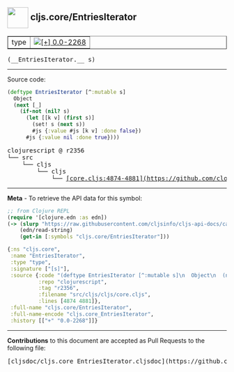## <img width="48px" valign="middle" src="http://i.imgur.com/Hi20huC.png"> cljs.core/EntriesIterator

 <table border="1">
<tr>

<td>type</td>
<td><a href="https://github.com/cljsinfo/cljs-api-docs/tree/0.0-2268"><img valign="middle" alt="[+] 0.0-2268" src="https://img.shields.io/badge/+-0.0--2268-lightgrey.svg"></a> </td>
</tr>
</table>

 <samp>
(__EntriesIterator.__ s)<br>
</samp>

---





Source code:

```clj
(deftype EntriesIterator [^:mutable s]
  Object
  (next [_]
    (if-not (nil? s)
      (let [[k v] (first s)]
        (set! s (next s))
        #js {:value #js [k v] :done false})
      #js {:value nil :done true})))
```

 <pre>
clojurescript @ r2356
└── src
    └── cljs
        └── cljs
            └── <ins>[core.cljs:4874-4881](https://github.com/clojure/clojurescript/blob/r2356/src/cljs/cljs/core.cljs#L4874-L4881)</ins>
</pre>


---

__Meta__ - To retrieve the API data for this symbol:

```clj
;; from Clojure REPL
(require '[clojure.edn :as edn])
(-> (slurp "https://raw.githubusercontent.com/cljsinfo/cljs-api-docs/catalog/cljs-api.edn")
    (edn/read-string)
    (get-in [:symbols "cljs.core/EntriesIterator"]))
```

```clj
{:ns "cljs.core",
 :name "EntriesIterator",
 :type "type",
 :signature ["[s]"],
 :source {:code "(deftype EntriesIterator [^:mutable s]\n  Object\n  (next [_]\n    (if-not (nil? s)\n      (let [[k v] (first s)]\n        (set! s (next s))\n        #js {:value #js [k v] :done false})\n      #js {:value nil :done true})))",
          :repo "clojurescript",
          :tag "r2356",
          :filename "src/cljs/cljs/core.cljs",
          :lines [4874 4881]},
 :full-name "cljs.core/EntriesIterator",
 :full-name-encode "cljs.core_EntriesIterator",
 :history [["+" "0.0-2268"]]}

```

---

__Contributions__ to this document are accepted as Pull Requests to the following file:

 <pre>
[cljsdoc/cljs.core_EntriesIterator.cljsdoc](https://github.com/cljsinfo/cljs-api-docs/blob/master/cljsdoc/cljs.core_EntriesIterator.cljsdoc)
</pre>

